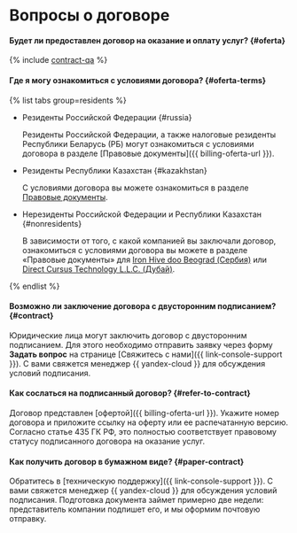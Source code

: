 # Вопросы о договоре

#### Будет ли предоставлен договор на оказание и оплату услуг? {#oferta}

{% include [contract-qa](../../billing/_includes/contract-qa.md) %}

#### Где я могу ознакомиться с условиями договора? {#oferta-terms}

{% list tabs group=residents %}


 - Резиденты Российской Федерации {#russia}

   Резиденты Российской Федерации, а также налоговые резиденты Республики Беларусь (РБ) могут ознакомиться с условиями договора в разделе [Правовые документы]({{ billing-oferta-url }}).


 - Резиденты Республики Казахстан {#kazakhstan}

   С условиями договора вы можете ознакомиться в разделе [Правовые документы](https://yandex.com/legal/cloud_oferta_kz/?lang=ru).

 - Нерезиденты Российской Федерации и Республики Казахстан {#nonresidents}

   В зависимости от того, с какой компанией вы заключали договор, ознакомиться с условиями договора вы можете в разделе «Правовые документы» для [Iron Hive doo Beograd (Сербия)](https://yandex.com/legal/cloud_customer_agreement/) или [Direct Cursus Technology L.L.C. (Дубай)](https://yandex.com/legal/cloud_customer_agreement_uae/).

{% endlist %} 

#### Возможно ли заключение договора с двусторонним подписанием? {#contract}

Юридические лица могут заключить договор с двусторонним подписанием. Для этого необходимо отправить заявку через форму **Задать вопрос** на странице [Свяжитесь с нами]({{ link-console-support }}). С вами свяжется менеджер {{ yandex-cloud }} для обсуждения условий подписания.


#### Как сослаться на подписанный договор? {#refer-to-contract}


Договор представлен [офертой]({{ billing-oferta-url }}). Укажите номер договора и приложите ссылку на оферту или ее распечатанную версию. Согласно статье 435 ГК РФ, это полностью соответствует правовому статусу подписанного договора на оказание услуг.


#### Как получить договор в бумажном виде? {#paper-contract}

Обратитесь в [техническую поддержку]({{ link-console-support }}). С вами свяжется менеджер {{ yandex-cloud }} для обсуждения условий подписания. Подготовка документа займет примерно две недели: представитель компании подпишет его, и мы оформим почтовую отправку.